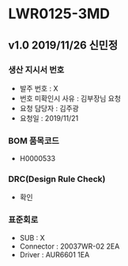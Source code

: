 # LWR0125-3MD

## v1.0 2019/11/26 신민정

### 생산 지시서 번호
* 발주 번호 : X
* 번호 미확인시 사유 : 김부장님 요청
* 요청 담당자 : 김주광
* 요청일 : 2019/11/21

###  BOM 품목코드
* H0000533

### DRC(Design Rule Check)
* 확인

### 표준회로
* SUB : X
* Connector : 20037WR-02 2EA
* Driver : AUR6601 1EA
